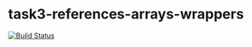 # task3-references-arrays-wrappers

[![Build Status](https://travis-ci.com/itmo-java-basics-2020/task-3-string-spring-swing-SkeletalHunter.svg?branch=Task3)](https://travis-ci.com/itmo-java-basics-2020/task-3-string-spring-swing-SkeletalHunter)

